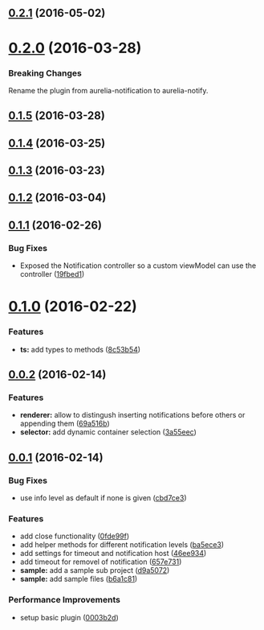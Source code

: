 <a name="0.2.1"></a>
## [0.2.1](https://github.com/MarcScheib/aurelia-notify/compare/0.2.0...v0.2.1) (2016-05-02)




<a name="0.2.0"></a>
# [0.2.0](https://github.com/MarcScheib/aurelia-notify/compare/0.1.5...v0.2.0) (2016-03-28)

### Breaking Changes

Rename the plugin from aurelia-notification to aurelia-notify.


<a name="0.1.5"></a>
## [0.1.5](https://github.com/MarcScheib/aurelia-notify/compare/0.1.4...0.1.5) (2016-03-28)




<a name="0.1.4"></a>
## [0.1.4](https://github.com/MarcScheib/aurelia-notify/compare/0.1.3...0.1.4) (2016-03-25)




<a name="0.1.3"></a>
## [0.1.3](https://github.com/MarcScheib/aurelia-notify/compare/0.1.2...0.1.3) (2016-03-23)




<a name="0.1.2"></a>
## [0.1.2](https://github.com/MarcScheib/aurelia-notify/compare/0.1.1...0.1.2) (2016-03-04)




<a name="0.1.1"></a>
## [0.1.1](https://github.com/MarcScheib/aurelia-notify/compare/0.1.0...0.1.1) (2016-02-26)


### Bug Fixes

* Exposed the Notification controller so a custom viewModel can use the controller ([19fbed1](https://github.com/MarcScheib/aurelia-notify/commit/19fbed1))



<a name="0.1.0"></a>
# [0.1.0](https://github.com/MarcScheib/aurelia-notify/compare/0.0.2...0.1.0) (2016-02-22)


### Features

* **ts:** add types to methods ([8c53b54](https://github.com/MarcScheib/aurelia-notify/commit/8c53b54))



<a name="0.0.2"></a>
## [0.0.2](https://github.com/MarcScheib/aurelia-notify/compare/0.0.1...0.0.2) (2016-02-14)


### Features

* **renderer:** allow to distingush inserting notifications before others or appending them ([69a516b](https://github.com/MarcScheib/aurelia-notify/commit/69a516b))
* **selector:** add dynamic container selection ([3a55eec](https://github.com/MarcScheib/aurelia-notify/commit/3a55eec))



<a name="0.0.1"></a>
## [0.0.1](https://github.com/MarcScheib/aurelia-notify/compare/d9a5072...0.0.1) (2016-02-14)


### Bug Fixes

* use info level as default if none is given ([cbd7ce3](https://github.com/MarcScheib/aurelia-notify/commit/cbd7ce3))

### Features

* add close functionality ([0fde99f](https://github.com/MarcScheib/aurelia-notify/commit/0fde99f))
* add helper methods for different notification levels ([ba5ece3](https://github.com/MarcScheib/aurelia-notify/commit/ba5ece3))
* add settings for timeout and notification host ([46ee934](https://github.com/MarcScheib/aurelia-notify/commit/46ee934))
* add timeout for removel of notification ([657e731](https://github.com/MarcScheib/aurelia-notify/commit/657e731))
* **sample:** add a sample sub project ([d9a5072](https://github.com/MarcScheib/aurelia-notify/commit/d9a5072))
* **sample:** add sample files ([b6a1c81](https://github.com/MarcScheib/aurelia-notify/commit/b6a1c81))

### Performance Improvements

* setup basic plugin ([0003b2d](https://github.com/MarcScheib/aurelia-notify/commit/0003b2d))



